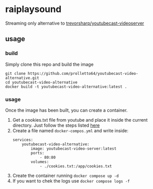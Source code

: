 # raiplaysound

Streaming only alternative to [trevorsharp/youtubecast-videoserver](https://github.com/trevorsharp/youtubecast-videoserver)

## usage

### build

Simply clone this repo and build the image

```
git clone https://github.com/prolletto64/youtubecast-video-alternative.git
cd youtubecast-video-alternative
docker build -t youtubecast-video-alternative:latest .
```

### usage

Once the image has been built, you can create a container.

1. Get a cookies.txt file from youtube and place it inside the current directory. Just follow the steps listed [here](https://github.com/trevorsharp/youtubecast-videoserver?tab=readme-ov-file#cookiestxt-optional)
2. Create a file named `docker-compos.yml` and write inside:
   ```
   services:
       youtubecast-video-alternative:
           image: youtubecast-video-server:latest
           ports:
               - 80:80
           volumes:
               - ./cookies.txt:/app/cookies.txt
   ```
3. Create the container running `docker compose up -d`
4. If you want to chek the logs use `docker compose logs -f`
